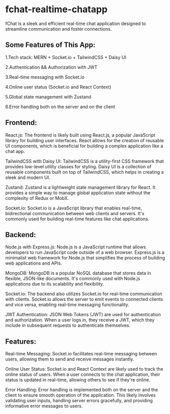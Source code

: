 # fchat-realtime-chatapp
fChat is a sleek and efficient real-time chat application designed to streamline communication and foster connections.

## Some Features of This App:
1.Tech stack: MERN + Socket.io + TailwindCSS + Daisy UI

2.Authentication && Authorization with JWT

3.Real-time messaging with Socket.io

4.Online user status (Socket.io and React Context)

5.Global state management with Zustand

6.Error handling both on the server and on the client

## Frontend:

React.js: The frontend is likely built using React.js, a popular JavaScript library for building user interfaces. React allows for the creation of reusable UI components, which is beneficial for building a complex application like a chat app.

TailwindCSS with Daisy UI: TailwindCSS is a utility-first CSS framework that provides low-level utility classes for styling. Daisy UI is a collection of reusable components built on top of TailwindCSS, which helps in creating a sleek and modern UI.

Zustand: Zustand is a lightweight state management library for React. It provides a simple way to manage global application state without the complexity of Redux or MobX.

Socket.io: Socket.io is a JavaScript library that enables real-time, bidirectional communication between web clients and servers. It's commonly used for building real-time features like chat applications.

## Backend:

Node.js with Express.js: Node.js is a JavaScript runtime that allows developers to run JavaScript code outside of a web browser. Express.js is a minimalist web framework for Node.js that simplifies the process of building web applications and APIs.

MongoDB: MongoDB is a popular NoSQL database that stores data in flexible, JSON-like documents. It's commonly used with Node.js applications due to its scalability and flexibility.

Socket.io: The backend also utilizes Socket.io for real-time communication with clients. Socket.io allows the server to emit events to connected clients and vice versa, enabling real-time messaging functionality.

JWT Authentication: JSON Web Tokens (JWT) are used for authentication and authorization. When a user logs in, they receive a JWT, which they include in subsequent requests to authenticate themselves.

## Features:

Real-time Messaging: Socket.io facilitates real-time messaging between users, allowing them to send and receive messages instantly.

Online User Status: Socket.io and React Context are likely used to track the online status of users. When a user connects to the chat application, their status is updated in real-time, allowing others to see if they're online.

Error Handling: Error handling is implemented both on the server and the client to ensure smooth operation of the application. This likely involves validating user inputs, handling server errors gracefully, and providing informative error messages to users.
